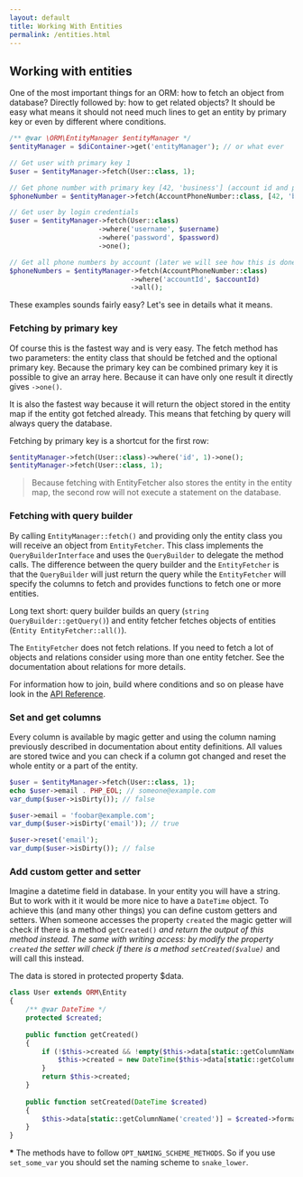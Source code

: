 ```yaml
---
layout: default
title: Working With Entities
permalink: /entities.html
---
```

## Working with entities

One of the most important things for an ORM: how to fetch an object from database? Directly followed by: how to get
related objects? It should be easy what means it should not need much lines to get an entity by primary key or even by
different where conditions.

```php
/** @var \ORM\EntityManager $entityManager */
$entityManager = $diContainer->get('entityManager'); // or what ever

// Get user with primary key 1
$user = $entityManager->fetch(User::class, 1);

// Get phone number with primary key [42, 'business'] (account id and phone type)
$phoneNumber = $entityManager->fetch(AccountPhoneNumber::class, [42, 'business']);

// Get user by login credentials
$user = $entityManager->fetch(User::class)
                      ->where('username', $username)
                      ->where('password', $password)
                      ->one();

// Get all phone numbers by account (later we will see how this is done by relations)
$phoneNumbers = $entityManager->fetch(AccountPhoneNumber::class)
                              ->where('accountId', $accountId)
                              ->all();
```

These examples sounds fairly easy? Let's see in details what it means.

### Fetching by primary key

Of course this is the fastest way and is very easy. The fetch method has two parameters: the entity class that should
be fetched and the optional primary key. Because the primary key can be combined primary key it is possible to give an
array here. Because it can have only one result it directly gives `->one()`.

It is also the fastest way because it will return the object stored in the entity map if the entity got fetched
already. This means that fetching by query will always query the database.

Fetching by primary key is a shortcut for the first row:

```php
$entityManager->fetch(User::class)->where('id', 1)->one();
$entityManager->fetch(User::class, 1);
```

> Because fetching with EntityFetcher also stores the entity in the entity map, the second row will not execute a
> statement on the database.

### Fetching with query builder

By calling `EntityManager::fetch()` and providing only the entity class you will receive an object from 
`EntityFetcher`. This class implements the `QueryBuilderInterface` and uses the `QueryBuilder` to delegate the method
calls. The difference between the query builder and the `EntityFetcher` is that the `QueryBuilder` will just return the
query while the `EntityFetcher` will specify the columns to fetch and provides functions to fetch one or more entities.

Long text short: query builder builds an query (`string QueryBuilder::getQuery()`) and entity fetcher fetches objects of 
entities (`Entity EntityFetcher::all()`).

The `EntityFetcher` does not fetch relations. If you need to fetch a lot of objects and relations consider using more
than one entity fetcher. See the documentation about relations for more details.

For information how to join, build where conditions and so on please have look in the [API Reference](reference.md).

### Set and get columns

Every column is available by magic getter and using the column naming previously described in documentation about
entity definitions. All values are stored twice and you can check if a column got changed and reset the whole entity
or a part of the entity.

```php
$user = $entityManager->fetch(User::class, 1);
echo $user->email . PHP_EOL; // someone@example.com
var_dump($user->isDirty()); // false

$user->email = 'foobar@example.com';
var_dump($user->isDirty('email')); // true

$user->reset('email');
var_dump($user->isDirty()); // false
```

### Add custom getter and setter

Imagine a datetime field in database. In your entity you will have a string. But to work with it it would be more nice
to have a `DateTime` object. To achieve this (and many other things) you can define custom getters and setters. When
someone accesses the property `created` the magic getter will check if there is a method `getCreated()`<sup>*</sup>
and return the output of this method instead. The same with writing access: by modify the property `created` the
setter will check if there is a method `setCreated($value)`<sup>*</sup> and will call this instead.

The data is stored in protected property $data.
 
```php
class User extends ORM\Entity
{
    /** @var DateTime */
    protected $created;
    
    public function getCreated()
    {
        if (!$this->created && !empty($this->data[static::getColumnName('created')])) {
            $this->created = new DateTime($this->data[static::getColumnName('created')]);
        }
        return $this->created;
    }
    
    public function setCreated(DateTime $created)
    {
        $this->data[static::getColumnName('created')] = $created->format('Y-m-d H:i:s');
    }
}
```

**\*** The methods have to follow `OPT_NAMING_SCHEME_METHODS`. So if you use `set_some_var` you should set the naming
scheme to `snake_lower`.
